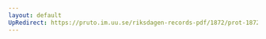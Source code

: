 ```yaml
---
layout: default
UpRedirect: https://pruto.im.uu.se/riksdagen-records-pdf/1872/prot-1872--fk--120/prot-1872--fk--120_003.pdf
---
```

